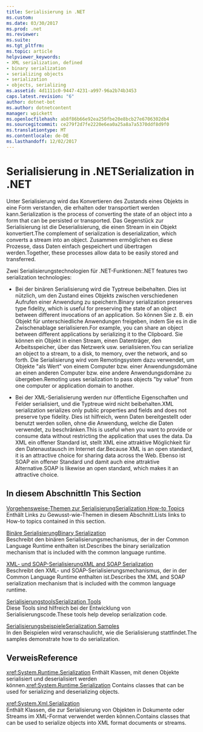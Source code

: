 ```yaml
---
title: Serialisierung in .NET
ms.custom: 
ms.date: 03/30/2017
ms.prod: .net
ms.reviewer: 
ms.suite: 
ms.tgt_pltfrm: 
ms.topic: article
helpviewer_keywords:
- XML serialization, defined
- binary serialization
- serializing objects
- serialization
- objects, serializing
ms.assetid: 4d1111c0-9447-4231-a997-96a2b74b3453
caps.latest.revision: "6"
author: dotnet-bot
ms.author: dotnetcontent
manager: wpickett
ms.openlocfilehash: ab8f86b66e92ea250fbe20e8bcb27e6706302db4
ms.sourcegitcommit: ce279f2d7fe2220e6ea0a25a8a7a5370ddf8d9f0
ms.translationtype: MT
ms.contentlocale: de-DE
ms.lasthandoff: 12/02/2017
---
```

# <a name="serialization-in-net"></a><span data-ttu-id="5805a-102">Serialisierung in .NET</span><span class="sxs-lookup"><span data-stu-id="5805a-102">Serialization in .NET</span></span>
<span data-ttu-id="5805a-103">Unter Serialisierung wird das Konvertieren des Zustands eines Objekts in eine Form verstanden, die erhalten oder transportiert werden kann.</span><span class="sxs-lookup"><span data-stu-id="5805a-103">Serialization is the process of converting the state of an object into a form that can be persisted or transported.</span></span> <span data-ttu-id="5805a-104">Das Gegenstück zur Serialisierung ist die Deserialisierung, die einen Stream in ein Objekt konvertiert.</span><span class="sxs-lookup"><span data-stu-id="5805a-104">The complement of serialization is deserialization, which converts a stream into an object.</span></span> <span data-ttu-id="5805a-105">Zusammen ermöglichen es diese Prozesse, dass Daten einfach gespeichert und übertragen werden.</span><span class="sxs-lookup"><span data-stu-id="5805a-105">Together, these processes allow data to be easily stored and transferred.</span></span>  
  
<span data-ttu-id="5805a-106">Zwei Serialisierungstechnologien für .NET-Funktionen:</span><span class="sxs-lookup"><span data-stu-id="5805a-106">.NET features two serialization technologies:</span></span>  
  
-   <span data-ttu-id="5805a-107">Bei der binären Serialisierung wird die Typtreue beibehalten. Dies ist nützlich, um den Zustand eines Objekts zwischen verschiedenen Aufrufen einer Anwendung zu speichern.</span><span class="sxs-lookup"><span data-stu-id="5805a-107">Binary serialization preserves type fidelity, which is useful for preserving the state of an object between different invocations of an application.</span></span> <span data-ttu-id="5805a-108">So können Sie z.&#160;B. ein Objekt für unterschiedliche Anwendungen freigeben, indem Sie es in die Zwischenablage serialisieren.</span><span class="sxs-lookup"><span data-stu-id="5805a-108">For example, you can share an object between different applications by serializing it to the Clipboard.</span></span> <span data-ttu-id="5805a-109">Sie können ein Objekt in einen Stream, einen Datenträger, den Arbeitsspeicher, über das Netzwerk usw. serialisieren.</span><span class="sxs-lookup"><span data-stu-id="5805a-109">You can serialize an object to a stream, to a disk, to memory, over the network, and so forth.</span></span> <span data-ttu-id="5805a-110">Die Serialisierung wird vom Remotingsystem dazu verwendet, um Objekte "als Wert" von einem Computer bzw. einer Anwendungsdomäne an einen anderen Computer bzw. eine andere Anwendungsdomäne zu übergeben.</span><span class="sxs-lookup"><span data-stu-id="5805a-110">Remoting uses serialization to pass objects "by value" from one computer or application domain to another.</span></span>  
  
-   <span data-ttu-id="5805a-111">Bei der XML-Serialisierung werden nur öffentliche Eigenschaften und Felder serialisiert, und die Typtreue wird nicht beibehalten.</span><span class="sxs-lookup"><span data-stu-id="5805a-111">XML serialization serializes only public properties and fields and does not preserve type fidelity.</span></span> <span data-ttu-id="5805a-112">Dies ist hilfreich, wenn Daten bereitgestellt oder benutzt werden sollen, ohne die Anwendung, welche die Daten verwendet, zu beschränken.</span><span class="sxs-lookup"><span data-stu-id="5805a-112">This is useful when you want to provide or consume data without restricting the application that uses the data.</span></span> <span data-ttu-id="5805a-113">Da XML ein offener Standard ist, stellt XML eine attraktive Möglichkeit für den Datenaustausch im Internet dar.</span><span class="sxs-lookup"><span data-stu-id="5805a-113">Because XML is an open standard, it is an attractive choice for sharing data across the Web.</span></span> <span data-ttu-id="5805a-114">Ebenso ist SOAP ein offener Standard und damit auch eine attraktive Alternative.</span><span class="sxs-lookup"><span data-stu-id="5805a-114">SOAP is likewise an open standard, which makes it an attractive choice.</span></span>  
  
## <a name="in-this-section"></a><span data-ttu-id="5805a-115">In diesem Abschnitt</span><span class="sxs-lookup"><span data-stu-id="5805a-115">In This Section</span></span>  
[<span data-ttu-id="5805a-116">Vorgehensweise-Themen zur Serialisierung</span><span class="sxs-lookup"><span data-stu-id="5805a-116">Serialization How-to Topics</span></span>](../../../docs/standard/serialization/serialization-how-to-topics.md)  
<span data-ttu-id="5805a-117">Enthält Links zu Gewusst-wie-Themen in diesem Abschnitt.</span><span class="sxs-lookup"><span data-stu-id="5805a-117">Lists links to How-to topics contained in this section.</span></span>
  
[<span data-ttu-id="5805a-118">Binäre Serialisierung</span><span class="sxs-lookup"><span data-stu-id="5805a-118">Binary Serialization</span></span>](../../../docs/standard/serialization/binary-serialization.md)  
<span data-ttu-id="5805a-119">Beschreibt den binären Serialisierungsmechanismus, der in der Common Language Runtime enthalten ist.</span><span class="sxs-lookup"><span data-stu-id="5805a-119">Describes the binary serialization mechanism that is included with the common language runtime.</span></span>

[<span data-ttu-id="5805a-120">XML- und SOAP-Serialisierung</span><span class="sxs-lookup"><span data-stu-id="5805a-120">XML and SOAP Serialization</span></span>](../../../docs/standard/serialization/xml-and-soap-serialization.md)  
<span data-ttu-id="5805a-121">Beschreibt den XML- und SOAP-Serialisierungsmechanismus, der in der Common Language Runtime enthalten ist.</span><span class="sxs-lookup"><span data-stu-id="5805a-121">Describes the XML and SOAP serialization mechanism that is included with the common language runtime.</span></span>

[<span data-ttu-id="5805a-122">Serialisierungstools</span><span class="sxs-lookup"><span data-stu-id="5805a-122">Serialization Tools</span></span>](../../../docs/standard/serialization/serialization-tools.md)  
<span data-ttu-id="5805a-123">Diese Tools sind hilfreich bei der Entwicklung von Serialisierungscode.</span><span class="sxs-lookup"><span data-stu-id="5805a-123">These tools help develop serialization code.</span></span>

[<span data-ttu-id="5805a-124">Serialisierungsbeispiele</span><span class="sxs-lookup"><span data-stu-id="5805a-124">Serialization Samples</span></span>](../../../docs/standard/serialization/serialization-samples.md)  
<span data-ttu-id="5805a-125">In den Beispielen wird veranschaulicht, wie die Serialisierung stattfindet.</span><span class="sxs-lookup"><span data-stu-id="5805a-125">The samples demonstrate how to do serialization.</span></span>

## <a name="reference"></a><span data-ttu-id="5805a-126">Verweis</span><span class="sxs-lookup"><span data-stu-id="5805a-126">Reference</span></span>
<span data-ttu-id="5805a-127"><xref:System.Runtime.Serialization> Enthält Klassen, mit denen Objekte serialisiert und deserialisiert werden können.</span><span class="sxs-lookup"><span data-stu-id="5805a-127"><xref:System.Runtime.Serialization> Contains classes that can be used for serializing and deserializing objects.</span></span>
  
<xref:System.Xml.Serialization>  
<span data-ttu-id="5805a-128">Enthält Klassen, die zur Serialisierung von Objekten in Dokumente oder Streams im XML-Format verwendet werden können.</span><span class="sxs-lookup"><span data-stu-id="5805a-128">Contains classes that can be used to serialize objects into XML format documents or streams.</span></span>